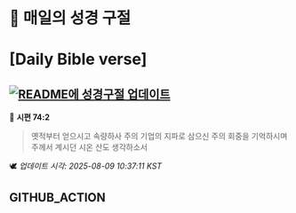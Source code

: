 # 🙏 매일의 성경 구절
# [Daily Bible verse]
## [![README에 성경구절 업데이트](https://github.com/DONGSUKA/first_test/actions/workflows/update-readme-bible.yml/badge.svg)](https://github.com/DONGSUKA/first_test/actions/workflows/update-readme-bible.yml)
<!-- START_BIBLE_VERSE -->
📖 **시편 74:2**
> 옛적부터 얻으시고 속량하사 주의 기업의 지파로 삼으신 주의 회중을 기억하시며 주께서 계시던 시온 산도 생각하소서

🕊️ _업데이트 시각: 2025-08-09 10:37:11 KST_
  <!-- END_BIBLE_VERSE -->
## GITHUB_ACTION
